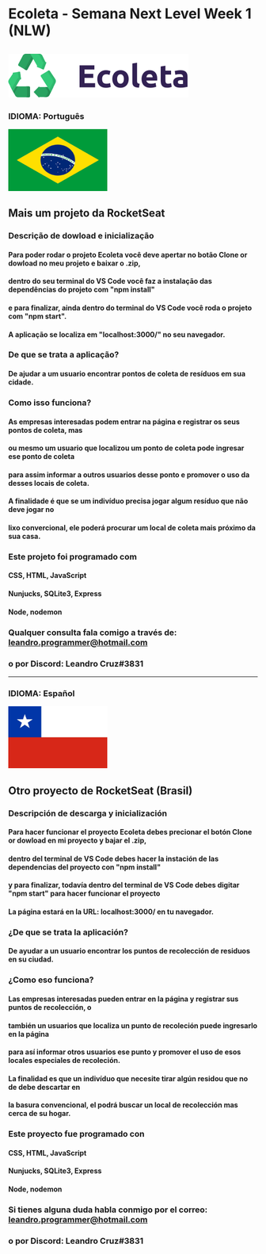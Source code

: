 #                                        Ecoleta - Semana Next Level Week 1 (NLW)
 ![imagem Ecoleta](https://github.com/LeandroGCruzP/Ecoleta/blob/master/public/assets/logo.svg)
 --------------------------------------------------------------------------------------------------------------------------
### IDIOMA: Português
<img src="brasil.png" alt="Bandera de Chile" width="200" height="125" />

## Mais um projeto da RocketSeat

### Descrição de dowload e inicialização
#### Para poder rodar o projeto Ecoleta você deve apertar no botão Clone or dowload no meu projeto e baixar o .zip,
#### dentro do seu terminal do VS Code você faz a instalação das dependências do projeto com "npm install"
#### e para finalizar, ainda dentro do terminal do VS Code você roda o projeto com "npm start".
#### A aplicação se localiza em "localhost:3000/" no seu navegador.

### De que se trata a aplicação?
#### De ajudar a um usuario encontrar pontos de coleta de resíduos em sua cidade.

### Como isso funciona?
#### As empresas interesadas podem entrar na página e registrar os seus pontos de coleta, mas
#### ou mesmo um usuario que localizou um ponto de coleta pode ingresar ese ponto de coleta  
#### para assim informar a outros usuarios desse ponto e promover o uso da desses locais de coleta. 
#### A finalidade é que se um indivíduo precisa jogar algum resíduo que não deve jogar no 
#### lixo convercional, ele poderá procurar um local de coleta mais próximo da sua casa.

### Este projeto foi programado com
#### CSS, HTML, JavaScript
#### Nunjucks, SQLite3, Express
#### Node, nodemon

### Qualquer consulta fala comigo a través de: leandro.programmer@hotmail.com 
### o por Discord: Leandro Cruz#3831
--------------------------------------------------------------------------------------------------------------------------
### IDIOMA: Español
<img src="chile.jpg" alt="Bandera de Chile" width="200" height="125" />

## Otro proyecto de RocketSeat (Brasil)

### Descripción de descarga y inicialización
#### Para hacer funcionar el proyecto Ecoleta debes precionar el botón Clone or dowload en mi proyecto y bajar el .zip,
#### dentro del terminal de VS Code debes hacer la instación de las dependencias del proyecto con "npm install"
#### y para finalizar, todavía dentro del terminal de VS Code debes digitar "npm start" para hacer funcionar el proyecto
#### La página estará en la URL: localhost:3000/ en tu navegador.

### ¿De que se trata la aplicación?
#### De ayudar a un usuario encontrar los puntos de recolección de residuos en su ciudad.

### ¿Como eso funciona?
#### Las empresas interesadas pueden entrar en la página y registrar sus puntos de recolección, o
#### también un usuarios que localiza un punto de recoleción puede ingresarlo en la página
#### para así informar otros usuarios ese punto y promover el uso de esos locales especiales de recoleción.
#### La finalidad es que un indivíduo que necesite tirar algún residou que no de debe descartar en
#### la basura convencional, el podrá buscar un local de recolección mas cerca de su hogar.

### Este proyecto fue programado con
#### CSS, HTML, JavaScript
#### Nunjucks, SQLite3, Express
#### Node, nodemon

### Si tienes alguna duda habla conmigo por el correo: leandro.programmer@hotmail.com
### o por Discord: Leandro Cruz#3831 
